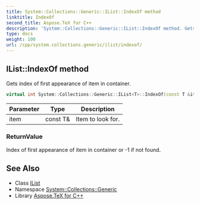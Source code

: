 ```yaml
---
title: System::Collections::Generic::IList::IndexOf method
linktitle: IndexOf
second_title: Aspose.TeX for C++
description: 'System::Collections::Generic::IList::IndexOf method. Gets index of first appearance of item in container in C++.'
type: docs
weight: 100
url: /cpp/system.collections.generic/ilist/indexof/
---
```

## IList::IndexOf method


Gets index of first appearance of item in container.

```cpp
virtual int System::Collections::Generic::IList<T>::IndexOf(const T &item) const =0
```


| Parameter | Type | Description |
| --- | --- | --- |
| item | const T\& | Item to look for. |

### ReturnValue

Index of first appearance of item in container or -1 if not found.

## See Also

* Class [IList](../)
* Namespace [System::Collections::Generic](../../)
* Library [Aspose.TeX for C++](../../../)
